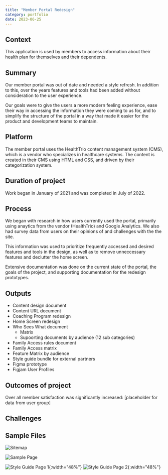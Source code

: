 ```yaml
---
title: "Member Portal Redesign"
category: portfolio
date: 2023-06-25
---
```


## Context

This application is used by members to access information about their health plan for themselves and their dependents.

## Summary

Our member portal was out of date and needed a style refresh. In addition to this, over the years features and tools had been added without consideration to the user experience.

Our goals were to give the users a more modern feeling experience, ease their way in accessing the information they were coming to us for, and to simplify the structure of the portal in a way that made it easier for the product and development teams to maintain.


## Platform

The member portal uses the HealthTrio content management system (CMS), which is a vendor who specializes in healthcare systems. The content is created in their CMS using HTML and CSS, and driven by their categorization system.

## Duration of project

Work began in January of 2021 and was completed in July of 2022.

## Process

We began with research in how users currently used the portal, primarily using anaytics from the vendor (HealthTrio) and Google Analytics. We also had survey data from  users on their opinions of and challenges with the the site.

This information was used to prioritize frequently accessed and desired features and tools in the design, as well as to remove unneccessary features and declutter the home screen.

Extensive documentation was done on the current state of the portal, the goals of the project, and supporting documentation for the redesign prototypes.

## Outputs

- Content design document
- Content URL document
- Coaching Program redesign
- Home Screen redesign
- Who Sees What document
	- Matrix
	- Supoorting documents by audience (12 sub categories)
- Family Access rules document
- Family Access matrix
- Feature Matrix by audience
- Style guide bundle for external partners
- Figma prototype
- Figjam User Profiles

## Outcomes of project

Over all member satisfaction was significantly increased: [placeholder for data from user group]


## Challenges


## Sample Files

![Sitemap](/assets/img/member-portal-redesign-sitemap.png)

![Sample Page](/assets/img/member-portal-redesign-health-coaching.png)

![Style Guide Page 1](/assets/img/member-portal-redesign-vendor-style-guide-page1.png){:width="48%"}
![Style Guide Page 2](/assets/img/member-portal-redesign-vendor-style-guide-page2.png){:width="48%"} 
